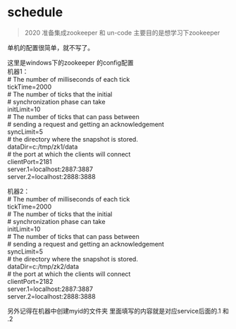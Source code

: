# schedule

>2020 准备集成zookeeper 和 un-code 主要目的是想学习下zookeeper 

单机的配置很简单，就不写了。

这里是windows下的zookeeper 的config配置 <br/>
机器1：<br/>
    # The number of milliseconds of each tick <br/>
    tickTime=2000 <br/>
    # The number of ticks that the initial <br/> 
    # synchronization phase can take <br/>
    initLimit=10 <br/>
    # The number of ticks that can pass between <br/> 
    # sending a request and getting an acknowledgement <br/>
    syncLimit=5 <br/>
    # the directory where the snapshot is stored. <br/>
    dataDir=c:/tmp/zk1/data <br/>
    # the port at which the clients will connect <br/>
    clientPort=2181 <br/>
    server.1=localhost:2887:3887 <br/>
    server.2=localhost:2888:3888 <br/>
    
机器2：<br/>
    # The number of milliseconds of each tick <br/>
    tickTime=2000 <br/>
    # The number of ticks that the initial <br/> 
    # synchronization phase can take <br/>
    initLimit=10 <br/>
    # The number of ticks that can pass between <br/> 
    # sending a request and getting an acknowledgement <br/>
    syncLimit=5 <br/> 
    # the directory where the snapshot is stored. <br/>
    dataDir=c:/tmp/zk2/data <br/>
    # the port at which the clients will connect <br/>
    clientPort=2182 <br/>
    server.1=localhost:2887:3887 <br/>
    server.2=localhost:2888:3888 <br/>
    
另外记得在机器中创建myid的文件夹
里面填写的内容就是对应service后面的.1 和 .2
